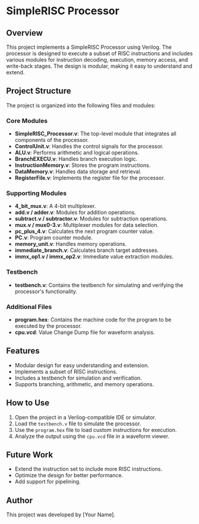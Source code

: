 # SimpleRISC Processor

## Overview
This project implements a SimpleRISC Processor using Verilog. The processor is designed to execute a subset of RISC instructions and includes various modules for instruction decoding, execution, memory access, and write-back stages. The design is modular, making it easy to understand and extend.

## Project Structure
The project is organized into the following files and modules:

### Core Modules
- **SimpleRISC_Processor.v**: The top-level module that integrates all components of the processor.
- **ControlUnit.v**: Handles the control signals for the processor.
- **ALU.v**: Performs arithmetic and logical operations.
- **BranchEXECU.v**: Handles branch execution logic.
- **InstructionMemory.v**: Stores the program instructions.
- **DataMemory.v**: Handles data storage and retrieval.
- **RegisterFile.v**: Implements the register file for the processor.

### Supporting Modules
- **4_bit_mux.v**: A 4-bit multiplexer.
- **add.v / adder.v**: Modules for addition operations.
- **subtract.v / subtractor.v**: Modules for subtraction operations.
- **mux.v / mux0-3.v**: Multiplexer modules for data selection.
- **pc_plus_4.v**: Calculates the next program counter value.
- **PC.v**: Program counter module.
- **memory_unit.v**: Handles memory operations.
- **immediate_branch.v**: Calculates branch target addresses.
- **immx_op1.v / immx_op2.v**: Immediate value extraction modules.

### Testbench
- **testbench.v**: Contains the testbench for simulating and verifying the processor's functionality.

### Additional Files
- **program.hex**: Contains the machine code for the program to be executed by the processor.
- **cpu.vcd**: Value Change Dump file for waveform analysis.

## Features
- Modular design for easy understanding and extension.
- Implements a subset of RISC instructions.
- Includes a testbench for simulation and verification.
- Supports branching, arithmetic, and memory operations.

## How to Use
1. Open the project in a Verilog-compatible IDE or simulator.
2. Load the `testbench.v` file to simulate the processor.
3. Use the `program.hex` file to load custom instructions for execution.
4. Analyze the output using the `cpu.vcd` file in a waveform viewer.

## Future Work
- Extend the instruction set to include more RISC instructions.
- Optimize the design for better performance.
- Add support for pipelining.

## Author
This project was developed by [Your Name].
